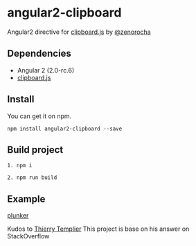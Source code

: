 ﻿# angular2-clipboard

 Angular2  directive for [clipboard.js](http://zenorocha.github.io/clipboard.js/) by [@zenorocha](https://twitter.com/zenorocha)

## Dependencies

+ Angular 2 (2.0-rc.6)
+ [clipboard.js](https://clipboardjs.com/)

## Install

You can get it on npm.

```
npm install angular2-clipboard --save
```

## Build project

```
1. npm i

2. npm run build
```

## Example

[plunker](http://embed.plnkr.co/PD4Ap8/)

Kudos to [Thierry Templier](http://stackoverflow.com/a/36330518/667767) This project is base on his answer on StackOverflow